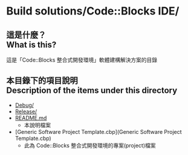 # Build solutions/Code::Blocks IDE/
## 這是什麼？<br />What is this?
這是「Code::Blocks 整合式開發環境」軟體建構解決方案的目錄

## 本目錄下的項目說明<br />Description of the items under this directory
* [Debug/](Debug/)
* [Release/](Release/)
* [README.md](README.md)
	* 本說明檔案
* [Generic Software Project Template.cbp](Generic Software Project Template.cbp)
	* 此為 Code::Blocks 整合式開發環境的專案(project)檔案
